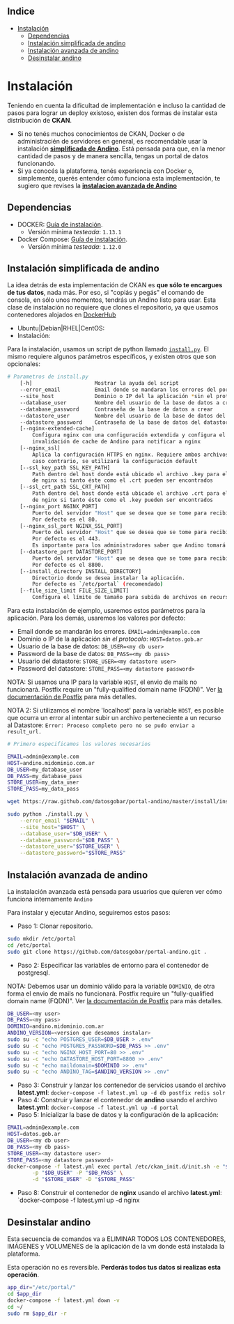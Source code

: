 <!-- START doctoc generated TOC please keep comment here to allow auto update -->
<!-- DON'T EDIT THIS SECTION, INSTEAD RE-RUN doctoc TO UPDATE -->
## Indice

- [Instalación](#instalacion)
  - [Dependencias](#dependencias)
  - [Instalación simplificada de andino](#instalacion-simplificada-de-andino)
  - [Instalación avanzada de andino](#instalacion-avanzada-de-andino)
  - [Desinstalar andino](#desinstalar-andino)

<!-- END doctoc generated TOC please keep comment here to allow auto update -->

# Instalación

Teniendo en cuenta la dificultad de implementación e incluso la cantidad de pasos para lograr un deploy existoso, 
existen dos formas de instalar esta distribución de **CKAN**.

- Si no tenés muchos conocimientos de CKAN, Docker o de administracién de servidores en general, es recomendable 
usar la instalación **[simplificada  de Andino](#instalacion-simplificada-de-andino)**. 
Está pensada para que, en la menor cantidad de pasos y de manera sencilla, tengas un portal de datos funcionando. 
- Si ya conocés la plataforma, tenés experiencia con Docker o, simplemente, querés entender cómo funciona 
esta implementación, te sugiero que revises la **[instalacion avanzada de Andino](#instalacion-avanzada-de-andino)**

## Dependencias

- DOCKER: [Guía de instalación](https://docs.docker.com/engine/installation).
  - Versión mínima _testeada_: `1.13.1`
- Docker Compose: [Guía de instalación](https://docs.docker.com/compose/install/).
  - Versión mínima _testeada_: `1.12.0`

## Instalación simplificada de andino

La idea detrás de esta implementación de CKAN es **que sólo te encargues de tus datos**, nada más. 
Por eso, si "copiás y pegás" el comando de consola, en sólo unos momentos, tendrás un Andino listo para usar.
Esta clase de instalación no requiere que clones el repositorio, ya que usamos contenedores alojados en 
[DockerHub](https://hub.docker.com/r/datosgobar)

+ Ubuntu|Debian|RHEL|CentOS:
+ Instalación:

Para la instalación, usamos un script de python llamado 
[`install.py`](https://github.com/datosgobar/portal-andino/blob/master/install/install.py).
El mismo requiere algunos parámetros específicos, y existen otros que son opcionales:

```bash
# Parametros de install.py
    [-h]                    Mostrar la ayuda del script
    --error_email           Email donde se mandaran los errores del portal de ser necesario
    --site_host             Dominio o IP del la aplicación *sin el protocolo*
    --database_user         Nombre del usuario de la base de datos a crear
    --database_password     Contraseña de la base de datos a crear
    --datastore_user        Nombre del usuario de la base de datos del datastore a crear
    --datastore_password    Contraseña de la base de datos del datastore a crear
    [--nginx-extended-cache]
        Configura nginx con una configuración extendida y configura el hook de
        invalidación de cache de Andino para notificar a nginx
    [--nginx_ssl]
        Aplica la configuración HTTPS en nginx. Requiere ambos archivos del certificado SSL para poder lograrlo; en 
        caso contrario, se utilizará la configuración default
    [--ssl_key_path SSL_KEY_PATH]
        Path dentro del host donde está ubicado el archivo .key para el certificado SSL; será copiado al contenedor 
        de nginx si tanto éste como el .crt pueden ser encontrados
    [--ssl_crt_path SSL_CRT_PATH]
        Path dentro del host donde está ubicado el archivo .crt para el certificado SSL; será copiado al contenedor 
        de nginx si tanto éste como el .key pueden ser encontrados
    [--nginx_port NGINX_PORT]
        Puerto del servidor "Host" que se desea que se tome para recibir llamadas HTTP.
        Por defecto es el 80.
    [--nginx_ssl_port NGINX_SSL_PORT]
        Puerto del servidor "Host" que se desea que se tome para recibir llamadas HTTPS.
        Por defecto es el 443.
        Es importante para los administradores saber que Andino tomará el puerto especificado (o el default) ya sea que el portal use o no use HTTPS. En caso de no querer usar HTTPS y que el host tenga erl puerto 443 tomado por un servidor web, es requisito especificar un puerto distinto (ejemplo: 8443) que será reservado por Andino, pero no utilizado.
    [--datastore_port DATASTORE_PORT]
        Puerto del servidor "Host" que se desea que se tome para recibir llamadas HTTP al "datastore".
        Por defecto es el 8800.
    [--install_directory INSTALL_DIRECTORY]
        Directorio donde se desea instalar la aplicación.
        Por defecto es `/etc/portal` (recomendado)
    [--file_size_limit FILE_SIZE_LIMIT]
        Configura el límite de tamaño para subida de archivos en recursos. 

```

Para esta instalación de ejemplo, usaremos estos parámetros para la aplicación.
Para los demás, usaremos los valores por defecto:

+ Email donde se mandarán los errores. `EMAIL=admin@example.com`
+ Dominio o IP de la aplicación _sin el protocolo_: `HOST=datos.gob.ar`
+ Usuario de la base de datos: `DB_USER=<my db user>`
+ Password de la base de datos: `DB_PASS=<my db pass>`
+ Usuario del datastore: `STORE_USER=<my datastore user>`
+ Password del datastore: `STORE_PASS=<my datastore password>`

NOTA: Si usamos una IP para la variable `HOST`, el envio de mails no funcionará.
Postfix require un "fully-qualified domain name (FQDN)". 
Ver [la documentación de Postfix](http://www.postfix.org/postconf.5.html#myhostname) para más detalles.

NOTA 2: Si utilizamos el nombre 'localhost' para la variable `HOST`, es posible que ocurra un error al intentar subir un 
archivo perteneciente a un recurso al Datastore: `Error: Proceso completo pero no se pudo enviar a result_url.`

```bash
# Primero especificamos los valores necesarios

EMAIL=admin@example.com
HOST=andino.midominio.com.ar
DB_USER=my_database_user
DB_PASS=my_database_pass
STORE_USER=my_data_user
STORE_PASS=my_data_pass

wget https://raw.github.com/datosgobar/portal-andino/master/install/install.py

sudo python ./install.py \
    --error_email "$EMAIL" \
    --site_host="$HOST" \
    --database_user="$DB_USER" \
    --database_password="$DB_PASS" \
    --datastore_user="$STORE_USER" \
    --datastore_password="$STORE_PASS"
```

## Instalación avanzada de andino

La instalación avanzada está pensada para usuarios que quieren ver cómo funciona internamente `Andino`

Para instalar y ejecutar Andino, seguiremos estos pasos:

+ Paso 1: Clonar repositorio.

```bash
sudo mkdir /etc/portal
cd /etc/portal
sudo git clone https://github.com/datosgobar/portal-andino.git .
```

+ Paso 2: Especificar las variables de entorno para el contenedor de postgresql.

NOTA: Debemos usar un dominio válido para la variable `DOMINIO`, de otra forma el envio de mails no funcionará.
Postfix require un "fully-qualified domain name (FQDN)". 
Ver [la documentación de Postfix](http://www.postfix.org/postconf.5.html#myhostname) para más detalles.


```bash
DB_USER=<my user>
DB_PASS=<my pass>
DOMINIO=andino.midominio.com.ar
ANDINO_VERSION=<version que deseamos instalar>
sudo su -c "echo POSTGRES_USER=$DB_USER > .env"
sudo su -c "echo POSTGRES_PASSWORD=$DB_PASS >> .env"
sudo su -c "echo NGINX_HOST_PORT=80 >> .env"
sudo su -c "echo DATASTORE_HOST_PORT=8800 >> .env"
sudo su -c "echo maildomain=$DOMINIO >> .env"
sudo su -c "echo ANDINO_TAG=$ANDINO_VERSION >> .env"
```


+ Paso 3: Construir y lanzar los contenedor de servicios usando el archivo **latest.yml**: `docker-compose -f latest.yml up -d db postfix redis solr`
+ Paso 4: Construir y lanzar el contenedor de **andino** usando el archivo **latest.yml**: `docker-compose -f latest.yml up -d portal`
+ Paso 5: Inicializar la base de datos y la configuración de la aplicación:

```bash
EMAIL=admin@example.com
HOST=datos.gob.ar
DB_USER=<my db user>
DB_PASS=<my db pass>
STORE_USER=<my datastore user>
STORE_PASS=<my datastore password>
docker-compose -f latest.yml exec portal /etc/ckan_init.d/init.sh -e "$EMAIL" -h "$HOST" \
        -p "$DB_USER" -P "$DB_PASS" \
        -d "$STORE_USER" -D "$STORE_PASS"
```


+ Paso 8: Construir el contenedor de **nginx** usando el archivo **latest.yml**: `docker-compose -f latest.yml up -d nginx

## Desinstalar andino

Esta secuencia de comandos va a ELIMINAR TODOS LOS CONTENEDORES, IMÁGENES y VOLUMENES de la aplicación de la vm donde 
está instalada la plataforma.

Esta operación no es reversible. **Perderás todos tus datos si realizas esta operación**.

```bash
app_dir="/etc/portal/"
cd $app_dir
docker-compose -f latest.yml down -v
cd ~/
sudo rm $app_dir -r
```
